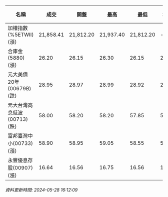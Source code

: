 | 名稱 | 成交 | 開盤 | 最高 | 最低 | 均價 | 成交金額(億) | 昨收 | 漲跌幅 | 漲跌 | 總量 | 昨量 | 振幅 |
| -------- | -------- | -------- | -------- |-------- | -------- | -------- |-------- |-------- |-------- | -------- | -------- |-------- |
|加權指數(%5ETWII) (漲)|21,858.41|21,812.20|21,937.40|21,812.20|-|4,722.47|21,803.77|0.25%|54.64|9,767,179|0|0.57%|
|合庫金(5880) (漲)|26.20|26.15|26.30|26.15|26.23|2.61|26.15|0.19%|0.05|9,943|9,892|0.57%|
|元大美債20年(00679B) (跌)|28.95|28.97|28.99|28.92|28.94|12.97|29.02|0.24%|0.07|44,807|36,751|0.24%|
|元大台灣高息低波(00713) (跌)|58.00|58.20|58.20|57.85|58.00|3.44|58.05|0.09%|0.05|5,922|6,490|0.60%|
|富邦臺灣中小(00733) (漲)|58.90|58.95|59.05|58.55|58.87|1.23|58.75|0.26%|0.15|2,086|2,081|0.85%|
|永豐優息存股(00907) (漲)|16.64|16.56|16.75|16.56|16.65|0.525|16.55|0.54%|0.09|3,151|2,323|1.15%|
###### 資料更新時間: 2024-05-28 16:12:09